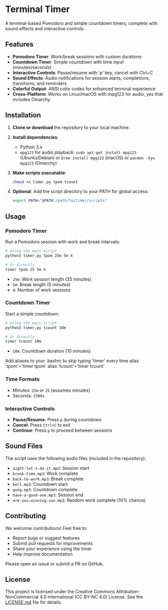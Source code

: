 # Terminal Timer

A terminal-based Pomodoro and simple countdown timers, complete with sound effects and interactive controls.

## Features

- **Pomodoro Timer**: Work/break sessions with custom durations
- **Countdown Timer**: Simple countdown with time input (minutes/seconds)
- **Interactive Controls**: Pause/resume with 'p' key, cancel with Ctrl+C
- **Sound Effects**: Audio notifications for session starts, completions, transitions, and reminders
- **Colorful Output**: ANSI color codes for enhanced terminal experience
- **Cross-Platform**: Works on Linux/macOS with mpg123 for audio, yes that includes Omarchy

## Installation

1. **Clone or download** the repository to your local machine.

2. **Install dependencies**:
   - Python 3.x
   - `mpg123` for audio playback: `sudo apt-get install mpg123` (Ubuntu/Debian) or `brew install mpg123` (macOS) or `pacman -Syu mpg123` (Omarchy)

3. **Make scripts executable**:
   ```bash
   chmod +x timer.py tpom tcount
   ```

4. **Optional**: Add the script directory to your PATH for global access:
   ```bash
   export PATH="$PATH:/path/to/timer/scripts"
   ```

## Usage

### Pomodoro Timer

Run a Pomodoro session with work and break intervals:

```bash
# Using the main script
python3 timer.py tpom 25m 5m 4

# Or directly
timer tpom 25 5m 4
```

- `25m`: Work session length (25 minutes)
- `5m`: Break length (5 minutes)
- `4`: Number of work sessions

### Countdown Timer

Start a simple countdown:

```bash
# Using the main script
python3 timer.py tcount 10m

# Or directly
timer tcount 10m
```
- `10m`: Countdown duration (10 minutes)

Add aliases to your .bashrc to skip typing 'timer' every time
alias 'tpom'='timer tpom'
alias 'tcount'='timer tcount'

### Time Formats

- Minutes: `25m` or `25` (assumes minutes)
- Seconds: `1500s`

### Interactive Controls

- **Pause/Resume**: Press `p` during countdown
- **Cancel**: Press `Ctrl+C` to exit
- **Continue**: Press `p` to proceed between sessions

## Sound Files

The script uses the following audio files (included in the repository):
- `aight-let-s-do-it.mp3`: Session start
- `break-time.mp3`: Work complete
- `back-to-work.mp3`: Break complete
- `bell.mp3`: Countdown start
- `gong.mp3`: Countdown complete
- `have-a-good-one.mp3`: Session end
- `are-you-winning-son.mp3`: Random work complete (10% chance)

## Contributing

We welcome contributions! Feel free to:

- Report bugs or suggest features
- Submit pull requests for improvements
- Share your experience using the timer
- Help improve documentation

Please open an issue or submit a PR on GitHub.

## License

This project is licensed under the Creative Commons Attribution-NonCommercial 4.0 International (CC BY-NC 4.0) License. See the [LICENSE.md](LICENSE.md) file for details.